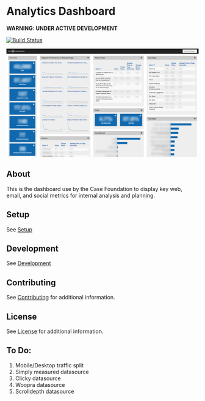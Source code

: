 # Analytics Dashboard

**WARNING: UNDER ACTIVE DEVELOPMENT**

[![Build Status](https://travis-ci.org/casefoundation/analytics-dashboard.svg?branch=master)](https://travis-ci.org/casefoundation/analytics-dashboard)

![Screenshot](doc/screenshot.png)

## About

This is the dashboard use by the Case Foundation to display key web, email, and social metrics for internal analysis and planning.

## Setup

See [Setup](doc/Setup.md)

## Development

See [Development](doc/Development.md)

## Contributing

See [Contributing](Contributing.md) for additional information.

## License

See [License](License.txt) for additional information.

## To Do:

1. Mobile/Desktop traffic split
1. Simply measured datasource
1. Clicky datasource
1. Woopra datasource
1. Scrolldepth datasource
